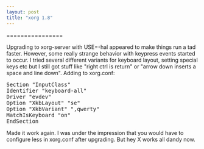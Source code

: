 ```yaml
---
layout: post
title: "xorg 1.8"
---
```


================

Upgrading to xorg-server with USE=-hal appeared to make things run a tad faster. 
However, some really strange behavior with keypress events started to occur. I tried several different variants for keyboard layout, setting special keys etc but I still got stuff like "right ctrl is return" or "arrow down inserts a space and line down". Adding to xorg.conf: 

<pre>
Section "InputClass"
Identifier "keyboard-all"
Driver "evdev"
Option "XkbLayout" "se"
Option "XkbVariant" ",qwerty"
MatchIsKeyboard "on"
EndSection
</pre>

Made it work again. I was under the impression that you would have to configure less in xorg.conf after upgrading. But hey X works all dandy now.